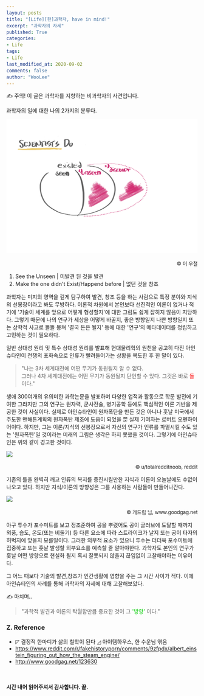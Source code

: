 ```yaml
---
layout: posts
title: "[Life][한]과학자, have in mind!"
excerpt: "과학자의 자세"
published: True
categories:
- Life
tags:
- Life
last_modified_at: 2020-09-02
comments: false
author: "WooLee"
---
```


&#9997;	주의! 이 글은 과학자를 지향하는 비과학자의 사견입니다.

과학자의 일에 대한 나의 2가지의 분류다.

<img src="/assets/img/scientist/fig1.png">
<p style="text-align:right;"><font size="2">&copy;	이 우철</font></p>




1. See the Unseen | 미발견 된 것을 발견
2. Make the one didn't Exist/Happend before | 없던 것을 창조

과학자는 미지의 영역을 깊게 탐구하여 발견, 창조 등을 하는 사람으로 특정 분야와 지식의 선봉장이라고 봐도 무방하다. 이론적 차원에서 본인보다 선진적인 이론이 없거나 적기에 '기술이 세계를 앞으로 어떻게 형성할지'에 대한 그림도 쉽게 잡히지 않음이 지당하다. 그렇기 때문에 나의 연구가 세상을 어떻게 바꿀지, 좋은 방향일지 나쁜 방향일지 또는 상학적 사고로 똘똘 뭉쳐 '결국 돈은 될지' 등에 대한 '연구'의 메타데이터를 정립하고 고민하는 것이 필요하다. 

일반 상대성 원리 및 특수 상대성 원리를 발표해 현대물리학의 원천을 공고히 다진 아인슈타인이 전쟁의 포화속으로 인류가 빨려들어가는 상황을 목도한 후 한 말이 있다.

> "나는 3차 세계대전에 어떤 무기가 동원될지 알 수 없다.<br>
> 그러나 4차 세계대전에는 어떤 무기가 동원될지 단언할 수 있다. 그것은 바로 <span style = "color:red"> 돌 </span>이다."  

생애 300여개의 유의미한 과학논문을 발표하며 다양한 업적과 활동으로 학문 발전에 기여한 그라지만 그의 연구는 원자력, 군사전술, 병기공학 등에도 핵심적인 이론 기반을 제공한 것이 사실이다. 실제로 아인슈타인이 원자폭탄을 만든 것은 아니나 훗날 미국에서 주도한 맨해튼계획의 원자폭탄 제조에 도움이 되었을 뿐 실제 기여자는 로버트 오펜하이어이다. 하지만, 그는 이론/지식의 선봉장으로서 자신의 연구가 인류를 파멸시킬 수도 있는 '원자폭탄'일 것이라는 미래의 그림은 생각은 하지 못했을 것이다. 그렇기에 아인슈타인은 위와 같이 경고한 것이다.

<img src = "https://preview.redd.it/ax5uv5qiwwz11.jpg?width=960&crop=smart&auto=webp&s=40a27878531a551cf5bd2e285b1cc0d341a5ba51">
<p style="text-align:right;"><font size="2">&copy;	u/totalredditnoob, reddit</font></p>
기존의 틀을 완벽히 깨고 인류의 복지를 증진시킬만한 지식과 이론이 오늘날에도 수없이 나오고 있다. 하지만 지식/이론의 방향성은 그를 사용하는 사람들이 만들어나간다. <br>

<img src = "http://www.goodgag.net/_data/up/1712/30065a27b44257c702411106.gif"><br>
<p style="text-align:right;"><font size="2">&copy;	개드립 님, www.goodgag.net</font></p>
야구 투수가 포수미트를 보고 정조준하여 공을 뿌렸어도 공이 글러브에 도달할 때까지 외풍, 습도, 온도(또는 비둘기) 등 다른 요소에 따라 스트라이크가 날지 또는 공이 타자의 허벅지에 맞을지 모를일이다. 그러한 외부적 요소가 있으니 투수는 더더욱 포수미트에 집중하고 또는 훗날 발생할 외부요소를 예측할 줄 알아야한다. 과학자도 본인의 연구가 훗날 어떤 방향으로 현실화 될지 혹시 잘못되지 않을지 끊임없이 고찰해야하는 이유이다.


<!-- <font size="2">&copy;	개드립 님, www.goodgag.net</font> -->

그 어느 때보다 기술의 발견,창조가 인간생활에 영향을 주는 그 시간 사이가 적다. 이에 아인슈타인의 사례를 통해 과학자의 자세에 대해 고찰해보았다. 


&#9997;	마치며..
> "과학적 발견과 이론의 탁월함만큼 중요한 것이 그 <span style = "color:#00cc00"> '방향' </span>이다."


### Z. Reference
- &#9720;	 결정적 한마디가 삶의 철학이 된다 &#9727;	 아이템하우스, 한 수운님 엮음
- https://www.reddit.com/r/fakehistoryporn/comments/9zfpdx/albert_einstein_figuring_out_how_the_steam_engine/
- http://www.goodgag.net/123630


<br><br>**시간 내어 읽어주셔서 감사합니다. 끝.**